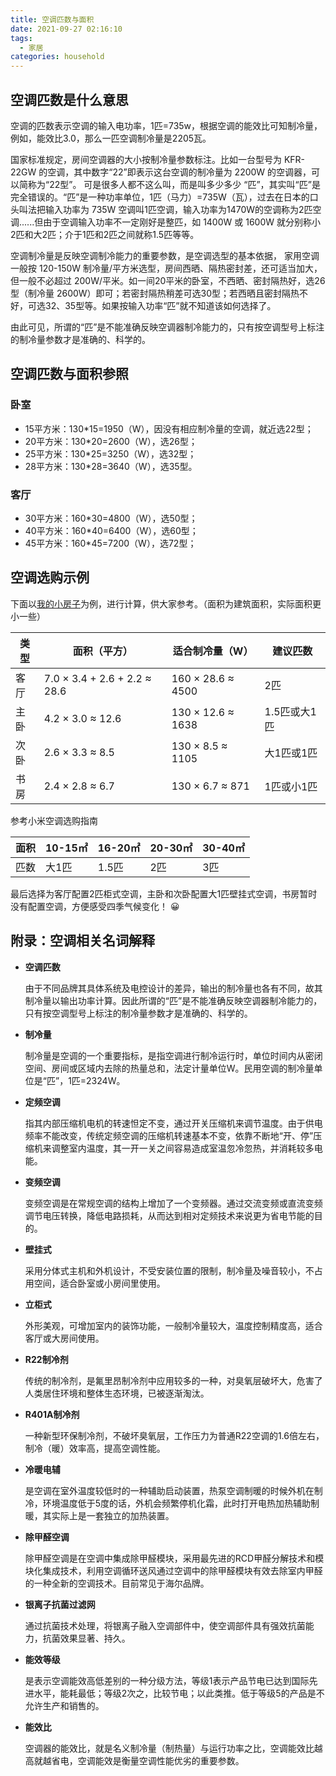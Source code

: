 ```yaml
---
title: 空调匹数与面积
date: 2021-09-27 02:16:10
tags:
  - 家居
categories: household
---
```



## 空调匹数是什么意思


空调的匹数表示空调的输入电功率，1匹=735w，根据空调的能效比可知制冷量，例如，能效比3.0，那么一匹空调制冷量是2205瓦。

国家标准规定，房间空调器的大小按制冷量参数标注。比如一台型号为 KFR-22GW 的空调，其中数字“22”即表示这台空调的制冷量为 2200W 的空调器，可以简称为“22型”。 可是很多人都不这么叫，而是叫多少多少 “匹”，其实叫“匹”是完全错误的。“匹”是一种功率单位，1匹（马力）=735W（瓦），过去在日本的口头叫法把输入功率为 735W 空调叫1匹空调，输入功率为1470W的空调称为2匹空调......但由于空调输入功率不一定刚好是整匹，如 1400W 或 1600W 就分别称小2匹和大2匹；介于1匹和2匹之间就称1.5匹等等。

空调制冷量是反映空调制冷能力的重要参数，是空调选型的基本依据， 家用空调一般按 120-150W 制冷量/平方米选型，房间西晒、隔热密封差，还可适当加大，但一般不必超过 200W/平米。如一间20平米的卧室，不西晒、密封隔热好，选26型（制冷量 2600W）即可；若密封隔热稍差可选30型；若西晒且密封隔热不好，可选32、35型等。如果按输入功率“匹”就不知道该如何选择了。

由此可见，所谓的“匹”是不能准确反映空调器制冷能力的，只有按空调型号上标注的制冷量参数才是准确的、科学的。



## 空调匹数与面积参照

### 卧室

- 15平方米：130*15=1950（W），因没有相应制冷量的空调，就近选22型；
- 20平方米：130*20=2600（W），选26型；
- 25平方米：130*25=3250（W），选32型；
- 28平方米：130*28=3640（W），选35型。

### 客厅

- 30平方米：160*30=4800（W），选50型；
- 40平方米：160*40=6400（W），选60型；
- 45平方米：160*45=7200（W），选72型；



## 空调选购示例

下面以[我的小房子](https://qy-future-guide.readthedocs.io/en/latest/intro/overview.html#id2)为例，进行计算，供大家参考。（面积为建筑面积，实际面积更小一些）

| 类型 | 面积（平方）                 | 适合制冷量（W）   | 建议匹数     |
| ---- | ---------------------------- | ----------------- | ------------ |
| 客厅 | 7.0 × 3.4 + 2.6 + 2.2 ≈ 28.6 | 160 × 28.6 ≈ 4500 | 2匹          |
| 主卧 | 4.2 × 3.0 ≈ 12.6             | 130 × 12.6 ≈ 1638 | 1.5匹或大1匹 |
| 次卧 | 2.6 × 3.3 ≈ 8.5              | 130 × 8.5 ≈ 1105  | 大1匹或1匹   |
| 书房 | 2.4 × 2.8 ≈ 6.7              | 130 × 6.7 ≈ 871   | 1匹或小1匹   |

参考小米空调选购指南

| 面积 | 10-15㎡ | 16-20㎡ | 20-30㎡ | 30-40㎡ |
| ---- | ------- | ------- | ------- | ------- |
| 匹数 | 大1匹   | 1.5匹   | 2匹     | 3匹     |

最后选择为客厅配置2匹柜式空调，主卧和次卧配置大1匹壁挂式空调，书房暂时没有配置空调，方便感受四季气候变化！ :grinning:



## 附录：空调相关名词解释

- **空调匹数**

  由于不同品牌其具体系统及电控设计的差异，输出的制冷量也各有不同，故其制冷量以输出功率计算。因此所谓的“匹”是不能准确反映空调器制冷能力的，只有按空调型号上标注的制冷量参数才是准确的、科学的。

- **制冷量**

  制冷量是空调的一个重要指标，是指空调进行制冷运行时，单位时间内从密闭空间、房间或区域内去除的热量总和，法定计量单位W。民用空调的制冷量单位是“匹”，1匹=2324W。

- **定频空调**

  指其内部压缩机电机的转速怛定不变，通过开关压缩机来调节温度。由于供电频率不能改变，传统定频空调的压缩机转速基本不变，依靠不断地“开、停”压缩机来调整室内温度，其一开一关之间容易造成室温忽冷忽热，并消耗较多电能。

- **变频空调**

  变频空调是在常规空调的结构上增加了一个变频器。通过交流变频或直流变频调节电压转换，降低电路损耗，从而达到相对定频技术来说更为省电节能的目的。

- **壁挂式**

  采用分体式主机和外机设计，不受安装位置的限制，制冷量及噪音较小，不占用空间，适合卧室或小房间里使用。

- **立柜式**

  外形美观，可增加室内的装饰功能，一般制冷量较大，温度控制精度高，适合客厅或大房间使用。

- **R22制冷剂**

  传统的制冷剂，是氟里昂制冷剂中应用较多的一种，对臭氧层破坏大，危害了人类居住环境和整体生态环境，已被逐渐淘汰。

- **R401A制冷剂**

  一种新型环保制冷剂，不破坏臭氧层，工作压力为普通R22空调的1.6倍左右，制冷（暖）效率高，提高空调性能。

- **冷暖电辅**

  是空调在室外温度较低时的一种辅助启动装置，热泵空调制暖的时候外机在制冷，环境温度低于5度的话，外机会频繁停机化霜，此时打开电热加热辅助制暖，其实际上是一套独立的加热装置。

- **除甲醛空调**

  除甲醛空调是在空调中集成除甲醛模块，采用最先进的RCD甲醛分解技术和模块化集成技术，利用空调循环送风通过空调中的除甲醛模块有效去除室内甲醛的一种全新的空调技术。目前常见于海尔品牌。

- **银离子抗菌过滤网**

  通过抗菌技术处理，将银离子融入空调部件中，使空调部件具有强效抗菌能力，抗菌效果显著、持久。

- **能效等级**

  是表示空调能效高低差别的一种分级方法，等级1表示产品节电已达到国际先进水平，能耗最低；等级2次之，比较节电；以此类推。低于等级5的产品是不允许生产和销售的。

- **能效比**

  空调器的能效比，就是名义制冷量（制热量）与运行功率之比，空调能效比越高就越省电，空调能效是衡量空调性能优劣的重要参数。

